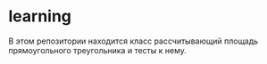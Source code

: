# learning
В этом репозитории находится класс рассчитывающий площадь прямоугольного треугольника и тесты к нему.
